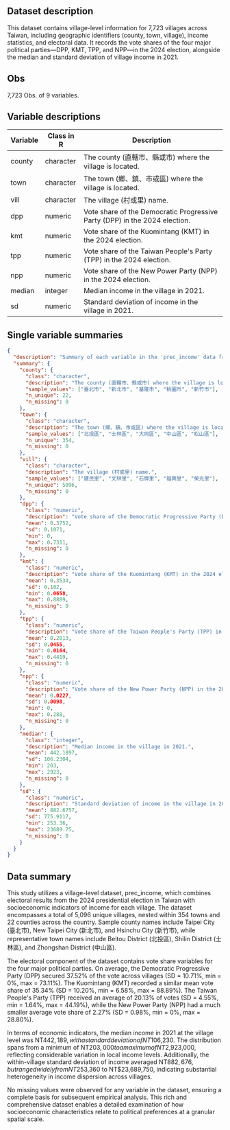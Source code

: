 ## Dataset description

This dataset contains village-level information for 7,723 villages across Taiwan, including geographic identifiers (county, town, village), income statistics, and electoral data. It records the vote shares of the four major political parties—DPP, KMT, TPP, and NPP—in the 2024 election, alongside the median and standard deviation of village income in 2021.

## Obs

7,723 Obs. of 9 variables.

## Variable descriptions

| Variable | Class in R | Description                                                                |
| -------- | ---------- | -------------------------------------------------------------------------- |
| county   | character  | The county (直轄市、縣或市) where the village is located.                  |
| town     | character  | The town (鄉、鎮、市或區) where the village is located.                    |
| vill     | character  | The village (村或里) name.                                                 |
| dpp      | numeric    | Vote share of the Democratic Progressive Party (DPP) in the 2024 election. |
| kmt      | numeric    | Vote share of the Kuomintang (KMT) in the 2024 election.                   |
| tpp      | numeric    | Vote share of the Taiwan People's Party (TPP) in the 2024 election.        |
| npp      | numeric    | Vote share of the New Power Party (NPP) in the 2024 election.              |
| median   | integer    | Median income in the village in 2021.                                      |
| sd       | numeric    | Standard deviation of income in the village in 2021.                       |

## Single variable summaries

```json
{
  "description": "Summary of each variable in the 'prec_income' data frame based on its class and contents.",
  "summary": {
    "county": {
      "class": "character",
      "description": "The county (直轄市、縣或市) where the village is located.",
      "sample_values": ["臺北市", "新北市", "基隆市", "桃園市", "新竹市"],
      "n_unique": 22,
      "n_missing": 0
    },
    "town": {
      "class": "character",
      "description": "The town (鄉、鎮、市或區) where the village is located.",
      "sample_values": ["北投區", "士林區", "大同區", "中山區", "松山區"],
      "n_unique": 354,
      "n_missing": 0
    },
    "vill": {
      "class": "character",
      "description": "The village (村或里) name.",
      "sample_values": ["建民里", "文林里", "石牌里", "福興里", "榮光里"],
      "n_unique": 5096,
      "n_missing": 0
    },
    "dpp": {
      "class": "numeric",
      "description": "Vote share of the Democratic Progressive Party (DPP) in the 2024 election.",
      "mean": 0.3752,
      "sd": 0.1071,
      "min": 0,
      "max": 0.7311,
      "n_missing": 0
    },
    "kmt": {
      "class": "numeric",
      "description": "Vote share of the Kuomintang (KMT) in the 2024 election.",
      "mean": 0.3534,
      "sd": 0.102,
      "min": 0.0658,
      "max": 0.8889,
      "n_missing": 0
    },
    "tpp": {
      "class": "numeric",
      "description": "Vote share of the Taiwan People's Party (TPP) in the 2024 election.",
      "mean": 0.2013,
      "sd": 0.0455,
      "min": 0.0164,
      "max": 0.4419,
      "n_missing": 0
    },
    "npp": {
      "class": "numeric",
      "description": "Vote share of the New Power Party (NPP) in the 2024 election.",
      "mean": 0.0227,
      "sd": 0.0098,
      "min": 0,
      "max": 0.288,
      "n_missing": 0
    },
    "median": {
      "class": "integer",
      "description": "Median income in the village in 2021.",
      "mean": 442.1897,
      "sd": 106.2304,
      "min": 203,
      "max": 2923,
      "n_missing": 0
    },
    "sd": {
      "class": "numeric",
      "description": "Standard deviation of income in the village in 2021.",
      "mean": 882.6757,
      "sd": 775.9117,
      "min": 253.36,
      "max": 23689.75,
      "n_missing": 0
    }
  }
}
```

## Data summary

This study utilizes a village-level dataset, prec_income, which combines electoral results from the 2024 presidential election in Taiwan with socioeconomic indicators of income for each village. The dataset encompasses a total of 5,096 unique villages, nested within 354 towns and 22 counties across the country. Sample county names include Taipei City (臺北市), New Taipei City (新北市), and Hsinchu City (新竹市), while representative town names include Beitou District (北投區), Shilin District (士林區), and Zhongshan District (中山區).

The electoral component of the dataset contains vote share variables for the four major political parties. On average, the Democratic Progressive Party (DPP) secured 37.52% of the vote across villages (SD = 10.71%, min = 0%, max = 73.11%). The Kuomintang (KMT) recorded a similar mean vote share of 35.34% (SD = 10.20%, min = 6.58%, max = 88.89%). The Taiwan People's Party (TPP) received an average of 20.13% of votes (SD = 4.55%, min = 1.64%, max = 44.19%), while the New Power Party (NPP) had a much smaller average vote share of 2.27% (SD = 0.98%, min = 0%, max = 28.80%).

In terms of economic indicators, the median income in 2021 at the village level was NT$442,189, with a standard deviation of NT$106,230. The distribution spans from a minimum of NT$203,000 to a maximum of NT$2,923,000, reflecting considerable variation in local income levels. Additionally, the within-village standard deviation of income averaged NT$882,676, but ranged widely from NT$253,360 to NT$23,689,750, indicating substantial heterogeneity in income dispersion across villages.

No missing values were observed for any variable in the dataset, ensuring a complete basis for subsequent empirical analysis. This rich and comprehensive dataset enables a detailed examination of how socioeconomic characteristics relate to political preferences at a granular spatial scale.